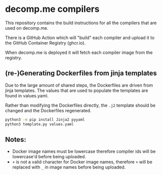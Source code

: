 # decomp.me compilers

This repository contains the build instructions for all the compilers that are used on decomp.me.

There is a GitHub Action which will "build" each compiler and upload it to the GitHub Container Registry (ghcr.io).

When decomp.me is deployed it will fetch each compiler image from the registry.

## (re-)Generating Dockerfiles from jinja templates

Due to the large amount of shared steps, the Dockerfiles are driven from jinja templates.
The values that are used to populate the templates are found in values.yaml.

Rather than modifying the Dockerfiles directly, the `.j2` template should be changed and the Dockerfiles regenerated.

```sh
python3 -m pip install Jinja2 pyyaml
python3 template.py values.yaml
```

## Notes:

- Docker image names must be lowercase therefore compiler ids will be lowercase'd before being uploaded.
- `+` is not a valid character for Docker image names, therefore `+` will be replaced with `_` in image names before being uploaded.
